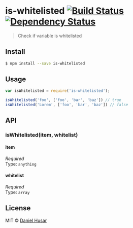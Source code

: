 # is-whitelisted [![Build Status](http://img.shields.io/travis/danielhusar/is-whitelisted.svg?style=flat-square)](https://travis-ci.org/danielhusar/is-whitelisted) [![Dependency Status](http://img.shields.io/gemnasium/danielhusar/is-whitelisted.svg?style=flat-square)](https://gemnasium.com/danielhusar/is-whitelisted)
> Check if variable is whitelisted

## Install

```sh
$ npm install --save is-whitelisted
```


## Usage

```js
var isWhitelisted = require('is-whitelisted');

isWhitelisted('foo', ['foo', 'bar', 'baz']) // true
isWhitelisted('Lorem', ['foo', 'bar', 'baz']) // false

```

## API

### isWhitelisted(item, whitelist)

#### item

*Required*  
Type: `anything`


#### whitelist

*Required*  
Type: `array`


## License

MIT © [Daniel Husar](https://github.com/danielhusar)

